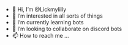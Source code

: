 - 👋 Hi, I’m @Lickmylilly
- 👀 I’m interested in all sorts of things
- 🌱 I’m currently learning bots
- 💞️ I’m looking to collaborate on discord bots
- 📫 How to reach me ...

<!---
Lickmylilly/Lickmylilly is a ✨ special ✨ repository because its `README.md` (this file) appears on your GitHub profile.
You can click the Preview link to take a look at your changes.
--->

